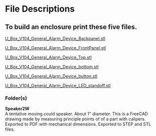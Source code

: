 # File Descriptions

## To build an enclosure print these five files.

[U_Box_V104_General_Alarm_Device_Backpanel.stl](U_Box_V104_General_Alarm_Device_Backpanel.stl)

[U_Box_V104_General_Alarm_Device_FrontPanel.stl](U_Box_V104_General_Alarm_Device_FrontPanel.stl)

[U_Box_V104_General_Alarm_Device_Top.stl](U_Box_V104_General_Alarm_Device_Top.stl)

[U_Box_V104_General_Alarm_Device_bottom.stl](U_Box_V104_General_Alarm_Device_bottom.stl)

[U_Box_V104_General_Alarm_Device_button.stl](U_Box_V104_General_Alarm_Device_button.stl)

[U_Box_V104_General_Alarm_Device_LED_standoff.stl](U_Box_V104_General_Alarm_Device_LED_standoff.stl)

### Folder(s)  
**Speaker2W**  
A tentative moving could speaker. About 1" diameter. This is a FreeCAD drawing made by measuring principle points of of a part with calipers.  Exported to PDF with mechanical dimensions. Exported to STEP and STL files.
